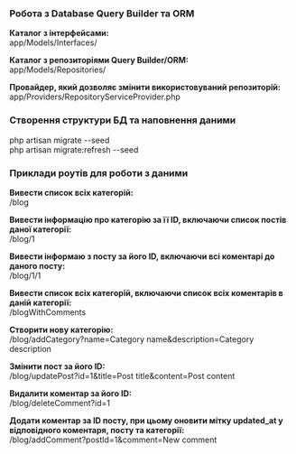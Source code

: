 ### Робота з Database Query Builder та ORM

**Каталог з інтерфейсами:**<br>
app/Models/Interfaces/

**Каталог з репозиторіями Query Builder/ORM:**<br>
app/Models/Repositories/

**Провайдер, який дозволяє змінити використовуваний репозиторій:**<br>
app/Providers/RepositoryServiceProvider.php

### Створення структури БД та наповнення даними

php artisan migrate --seed <br>
php artisan migrate:refresh --seed

### Приклади роутів для роботи з даними

**Вивести список всіх категорій:**<br>
/blog

**Вивести інформацію про категорію за її ID, включаючи список постів даної категорії:**<br>
/blog/1

**Вивести інформаю з посту за його ID, включаючи всі коментарі до даного посту:**<br>
/blog/1/1

**Вивести список всіх категорій, включаючи список всіх коментарів в даній категорії:**<br>
/blogWithComments

**Створити нову категорію:**<br>
/blog/addCategory?name=Category name&description=Category description

**Змінити пост за його ID:**<br>
/blog/updatePost?id=1&title=Post title&content=Post content

**Видалити коментар за його ID:**<br>
/blog/deleteComment?id=1

**Додати коментар за ID посту, при цьому оновити мітку updated_at у відповідного коментаря, посту та категорії:**<br>
/blog/addComment?postId=1&comment=New comment
